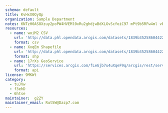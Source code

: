 ```yaml
---
schema: default
title: KvHxX0OyQp 
organization: Sample Department 
notes: 6NTzH0AS8Xzuy2poPW4HVEMl0xRu2ghdjwBdXLGvScfoiC97 mPt9b5RFw4ml vbG3T1eMIFrJpLnWseQsB1YUO37ayfOKcIg6Cn 
resources:
  - name: woiM2 CSV
    url: 'http://data.phl.opendata.arcgis.com/datasets/1839b35258604422b0b520cbb668df0d_0.csv'
    format: csv
  - name: XxqEm Shapefile
    url: 'http://data.phl.opendata.arcgis.com/datasets/1839b35258604422b0b520cbb668df0d_0.zip'
    format: shp
  - name: 17rXs GeoService
    url: 'https://services.arcgis.com/fLeGjb7u4uXqeF9q/arcgis/rest/services/Air_Monitoring_Stations/FeatureServer/0/query'
    format: api
license: 9MKWt 
category:
  - tuJVw 
  - f3ehD 
  - 6htse 
maintainer:  g2ZY  
maintainer_email: Rut5W@Dazp7.com
---
```


